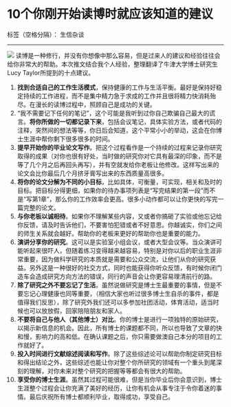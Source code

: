 # 10个你刚开始读博时就应该知道的建议

标签（空格分隔）： 生信杂谈

---
![][1]
读博是一种修行，并没有你想像中那么容易，但是过来人的建议和经验往往会给你非常大的帮助。本次推文结合我个人经验，整理翻译了牛津大学博士研究生Lucy Taylor所提到的十点建议。

 1. **找到合适自己的工作生活模式**，保持健康的工作与生活平衡。最好是保持好稳定持续的工作进程，而不是集中精力急于求成的工作并且很将精力快消耗殆尽。在漫长的读博过程中，照顾自己是成功的关键。
 2. “我不需要记下任何的笔记”，这个可能是我听到过你自己欺骗自己最大的谎言。**将你所做的一切都记录下来**，包括会议笔记，具体实验方法，或者代码的注释，突然间的想法等等，你日后会知道，这个平常小小的举动，这会在你博士生涯中帮你剩下很多很多的时间。
 3. **提早开始你的毕业论文写作**。把这个过程看作是一个持续的过程来记录你研究取得的成果（对你也很有好处，当时做的研究你对它具有最深的印象，而不是等了几个月之后再回头再写），并有空就发给你老板让他修改。这样写出来的论文会比你最后几个月挤牙膏写出来的东西质量高很多。
 4. **将你的论文分解为不同的小目标**，比如具体，可衡量，可实现，相关和及时的目标。把目标分得更细，如果你的待办事项列表是“写完结果的第一段”而不是“写第1章”，那么你的工作效率会更高。很多小动作都可以让你更快的写完一篇完整的论文。
 5. **与你老板以诚相待**。如果你不理解某些内容，又或者你搞砸了实验或他忘记给你反馈，请及时告诉他们，不要害怕犯错或者不好意思。你越诚实，你们之间的师生关系就会越好。帮助你的老板来更好的帮助你也是重要的能力。
 6. **演讲分享你的研究**。这可以是实验室小组会议，或者大型会议等。当众演讲可能听起来很吓人，但随着练习变得越来越容易，特别是对你以后的职业生涯非常重要，因为做科学研究的本质就是需要和公众交流，让他们从你的研究获益。另外这是一种很好的社交方式，同时也能获得你听众反馈，有时候你闭门造车会造成研究方向方法的错误，同行的声音会让你更容易理清前行的路。
 7. **除了研究之外不要忘记了生活**。虽然说做研究是博士生最重要的事情，但是不要忘记心理健康也同等重要，（相信大家也听过很多博士生自杀的事件，都是值得我们反思），除了研究外我们还可以多参加社团活动，体育活动，适当时候也可以放放假，回家陪陪朋友和家人。
 8. **不要将自己与他人（其他博士）对比**。你的博士是进行一项独特的原始研究，以揭示新信息的机会。因此，所有博士的课题都不同，所以也导致了文章的快和慢，影响力的高和低。在确认课题之后，你只需要做澳自己本分的项目的工作就好了。
 9. **投入时间进行文献综述阅读和写作**。除了这些综述论可以帮助你制定研究目标和得出结论之外，这些综述也能让你对整个你所研究的领域有一个重头到尾深刻的理解，对你未来对整个研究的把握等等都会有很大的帮助。
 10. **享受你的博士生涯**。虽然其过程可能很难，但是当你毕业后你会意识到，博士生涯整个过程会让你充满了美好的经历，让你有机会从事专注于令你着迷的事情。最后庆祝所有博士都顺利毕业，取得成功，享受自己。
 


  [1]: https://upload-images.jianshu.io/upload_images/13045447-db31da4bb2b28479.png?imageMogr2/auto-orient/strip%7CimageView2/2/w/1000/format/webp